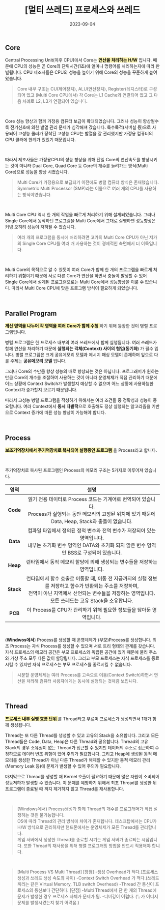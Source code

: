 ﻿---
title:  "[멀티 쓰레드] 프로세스와 쓰레드"
excerpt: "프로세스와 쓰레드의 개념을 확인해봅니다."

categories: [Computer Science, Multi Thread]
tags: [MultiThread, C&#47;C&#43;&#43;, CS, OS]

toc: true
toc_sticky: true
 
date: 2023-09-04
last_modified_at: 2024-08-08
---

## Core
Central Processing Unit(이후 CPU)에서 Core는 <span style="color:black;background-color:#fff5b1"> **연산을 처리하는 H/W**</span> 입니다.
때문에 CPU의 성능은 곧 Core의 단위시간(1초)에 얼마나 명령어를 처리하는지에 따라 판별됩니다.
CPU 제조사들은 CPU의 성능을 높이기 위해 Core의 성능을 꾸준하게 높여왔습니다.

>Core 내부 구조는 CU(제어장치), ALU(연산장치), Register(레지스터)로 구성되어 있고
(Multi Core CPU에서) 각 Core는 L1 Cache와 연결되어 있고
그 다음 차례로 L2, L3가 연결되어 있습니다.

<br/>

Core 성능 향상과 함께 가정용 컴퓨터 보급이 확대되었습니다.
그러나 성능이 향상될수록 전기신호에 의한 발열 관리 문제가 심각해져 갔습니다.
특수목적(서버실 등)으로 사용되어 고성능 쿨러가 장착된 고성능 CPU는 발열을 잘 관리했지만
가정용 컴퓨터의 CPU 쿨러에 한계가 있었기 때문입니다.

<br/>

따라서 제조사들은 가정용CPU의 성능 향상을 위해 단일 Core의 연산속도를 향상시키는 것이 아니라
Dual Core, Quad Core 등 Core의 개수를 늘려가는 방식(Multi Core)으로 성능을 향상 시켰습니다.
>Multi Core가 가정용으로 보급되기 이전에도 병렬 컴퓨터 방식은 존재했습니다.
Symmetric Multi Processor (SMP)라는 이름으로 여러 개의 CPU를 사용하는 방식이였습니다.

<br/>

Multi Core CPU 역시 한 개의 작업을 빠르게 처리하기 위해 설계되었습니다.
그러나 Single Core에서 동작하던 프로그램을 Multi Core에서 그대로 실행하면
성능향상은 커녕 오히려 성능이 저하될 수 있습니다.

>여러 개의 프로그램을 동시에 처리하려면 고가의 Multi Core CPU가 아닌
저가의 Single Core CPU를 여러 개 사용하는 것이 경제적인 측면에서 더 이득입니다.

<br/>

Multi Core의 목적으로 알 수 있듯이
여러 Core가 함께 한 개의 프로그램을 빠르게 처리하기 위함이기 때문에
서로 다른 Core가 연산을 하면서 충돌이 발생할 수 있어
Single Core에서 설계된 프로그램으로는 Multi Core에서 성능향상을 이룰 수 없습니다.
따라서 Multi Core CPU에 맞춘 프로그램 방식이 필요하게 되었습니다.

<br/>

## Parallel Program
<span style="color:black;background-color:#fff5b1"> __계산 영역을 나누어 각 영역을 여러 Core가 함께 수행__ </span>하기 위해 등장한 것이 병렬 프로그램입니다.

병렬 프로그램은 한 프로세스 내부의 여러 쓰레드에서 함께 실행됩니다.
여러 쓰레드가 함께 연산을 처리하기 때문에
**실행되는 객체(Context) 사이의 협업(동기화)** 가 필수 입니다.
병렬 프로그램은 크게 공유메모리 모델과 메시지 패싱 모델이 존재하며
앞으로 다룰 주제는 **공유메모리 모델** 입니다.

그러나 Core의 수만큼 항상 성능의 배로 향상되는 것은 아닙니다.
프로그래머가 원하는 만큼 Core의 개수를 조절하여 사용하는 것이 아니라
운영체제가 직접 관리하기 때문에 어느 상황에 Context Switch가 발생할지 예상할 수 없으며
어느 상황에 사용하능한 Context가 증가할지 모르기 때문입니다.

따라서 고성능 병렬 프로그램을 작성하기 위해서는 여러 조건들 중 정확성과 성능이 중요합니다.
여러 Context에서 **동시 다발적**으로 호출해도 정상 실행되는 알고리즘을 기반으로
Context 증가에 따른 성능 향상이 가능해야 합니다.

<br/>

## Process
<span style="color:black;background-color:#fff5b1"> __보조기억장치에서 주기억장치로 복사되어 실행중인 프로그램__ </span>을 Process라고 합니다.

<br/>

주기억장치로 복사된 프로그램인 Process의 메모리 구조는 5가지로 이루어져 있습니다.

|   영역    |                                                                                                       설명                                                                                                        |
| :-------: | :---------------------------------------------------------------------------------------------------------------------------------------------------------------------------------------------------------------: |
| **Code**  |                         읽기 전용 데이터로 Process 코드는 기계어로 번역되어 있습니다.<br/>Process가 실행되는 동안 메모리의 고정된 위치에 있기 때문에 Data, Heap, Stack과 충돌이 없습니다.                         |
| **Data**  |                        컴파일 타임에서 정의된 정적 변수와 전역 변수가 저장되어 있는 영역입니다.<br/>내부는 초기화 변수 영역인 DATA와 초기화 되지 않은 변수 영역인 BSS로 구성되어 있습니다.                        |
| **Heap**  |                                                                     런타임에서 동적 메모리 할당에 의해 생성되는 변수들을 저장하는 영역입니다.                                                                     |
| **Stack** | 런타임에서 함수 호출로 이동할 때, 이동 전 지금까지의 실행 정보를 저장하고 함수가 반환되는 주소를 저장하며,<br/>전역이 아닌 지역에서 선언되는 변수들을 저장하는 영역입니다. 모든 쓰레드는 고유 Stack을 소유합니다. |
|  **PCB**  |                                                                        이 Process를 CPU가 관리하기 위해 필요한 정보들을 담아둔 영역입니다.                                                                        |

<br/>

(**Windwos에서**) Process를 생성할 때 운영체제가 (부모)Process를 생성합니다.
최초 Process는 자식 Process를 생성할 수 있으며 서로 트리 형태의 관계를 갖습니다.
자식 프로세스의 메모리 공간은 부모 프로세스와 독립된 공간에 있기 때문에 
물리 주소와 가상 주소 모두 다른 값이 할당됩니다.
그리고 부모 프로세스는 자식 프로세스를 종료시킬 수 있지만 
자식 프로세스는 부모 프로세스를 종료시킬 수 없습니다.

>시분할 운영체제는 여러 Process를 고속으로 이동(Context Switch)하면서 연산을 처리해
컴퓨터 사용자에게는 동시에 실행되는 것처럼 보입니다.

<br/>

## Thread
<span style="color:black;background-color:#fff5b1"> __프로세스 내부 실행 흐름 단위__ </span>를 Thread라고 부르며 프로세스가 생성되면서 1개가 함께 생성됩니다.

Thread는 또 다른 Thread를 생성할 수 있고 고유의 Stack을 소유합니다.
그리고 모든 Thread들은 Code, Data, Heap은 다른 Thread와 공유합니다.
Thread의 고유 Stack의 경우 소유권이 없는 Thread가 접근할 수 있지만
데이터의 주소로 접근하여 수정하므로 데이터 변조 위험이 있어 주의가 필요합니다.
그리고 Heap에 생성된 동적 메모리를 생성한 Thread가 아닌 다른 Thread가 해제할 수 있지만
동적 메모리 관리(Memory Leak 등)에 문제가 발생할 수 있어 주의가 필요합니다.

마지막으로 Thread를 생성할 때 Kernel 호출이 필요하기 때문에 많은 자원이 소비되어
성능저하가 발생할 수 있습니다.
이 문제를 예방하기 위해서 최초 Thread를 생성한 뒤 프로그램이 종료될 때 까지 제거하지 않고
Thread를 재사용합니다.

<br/>

>(Windows에서) Process생성과 함께 Thread의 개수를
프로그래머가 직접 설정하는 것은 불가능합니다.<br/>
OS에 따라 Thread의 관리 방식에 차이가 존재합니다.
데스크탑에서는 CPU가 H/W 방식으로 관리하지만 
핸드폰에서는 운영체제가 모든 Thread를 관리합니다.<br/>
게임 서버에서 생성한 Thread를 종료할 시기는 게임 서버가 종료되는 시점입니다.
또한 Thread의 재사용을 위해 병렬 프로그래밍 방법을 반드시 적용해야 합니다.

<br/>

>[Multi Process VS Multi Thread]
[장점]
-생성 Overhead가 적다.(프로세스 생성과 쓰레드 생성 속도의 차이)
-Context Switch Overhead 가 적다.(쓰레드끼리는 같은 Virtual Memory, TLB switch Overhead)
-Thread 간 통신이 프로세스의 통신보다 간단하다.
[단점]
-Multi Thread에서 단 한 개의 Thread에 문제가 발생한 경우 프로세스 자체가 문제가 됨.
-디버깅이 어렵다. (누가 어디서 문제를 발생시켰는지 찾기 어려움.)

<br/>
